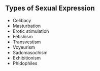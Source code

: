 ## Types of Sexual Expression
- Celibacy
- Masturbation
- Erotic stimulation
- Fetishism
- Transvestism
- Voyeurism
- Sadomasochism
- Exhibitionism
- Phidophiles